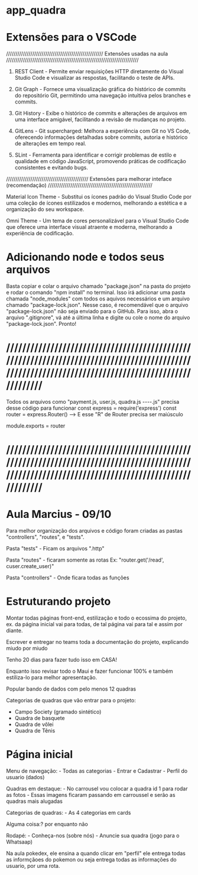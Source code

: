 # app_quadra

# Extensões para o VSCode

//////////////////////////////////////////////////// Extensões usadas na aula ///////////////////////////////////////////////////////////////////////

1. REST Client - Permite enviar requisições HTTP diretamente do Visual Studio Code e visualizar as respostas, facilitando o teste de APIs.

2. Git Graph - Fornece uma visualização gráfica do histórico de commits do repositório Git, permitindo uma navegação intuitiva pelos branches e commits.

3. Git History - Exibe o histórico de commits e alterações de arquivos em uma interface amigável, facilitando a revisão de mudanças no projeto.

4. GitLens - Git supercharged: Melhora a experiência com Git no VS Code, oferecendo informações detalhadas sobre commits, autoria e histórico de alterações em tempo real.

5. SLint - Ferramenta para identificar e corrigir problemas de estilo e qualidade em código JavaScript, promovendo práticas de codificação consistentes e evitando bugs.

//////////////////////////////////////////// Extensões para melhorar inteface (recomendação) ////////////////////////////////////////////////////////

Material Icon Theme - Substitui os ícones padrão do Visual Studio Code por uma coleção de ícones estilizados e modernos, melhorando a estética e a organização do seu workspace.

Omni Theme - Um tema de cores personalizável para o Visual Studio Code que oferece uma interface visual atraente e moderna, melhorando a experiência de codificação.


# Adicionando node e todos seus arquivos

Basta copiar e colar o arquivo chamado "package.json" na pasta do projeto e rodar o comando "npm install" no terminal. Isso irá adicionar uma pasta chamada "node_modules" com todos os aquivos necessários e um arquivo chamado "package-lock.json". Nesse caso, é recomendável que o arquivo "package-lock.json" não seja enviado para o GitHub. Para isso, abra o arquivo ".gitignore", vá até a última linha e digite ou cole o nome do arquivo "package-lock.json". Pronto!

# ///////////////////////////////////////////////////////////////////////////////////////////////////////////////////////////////////////////////////

Todos os arquivos como "payment.js, user.js, quadra.js ----.js" precisa desse código para funcionar
const express = require('express')
const router = express.Router() --> E esse "R" de Router precisa ser maiúsculo

module.exports = router
# ///////////////////////////////////////////////////////////////////////////////////////////////////////////////////////////////////////////////////

# Aula Marcius - 09/10

Para melhor organização dos arquivos e código foram criadas as pastas "controllers", "routes", e "tests".

Pasta "tests" - Ficam os arquivos ".http"

Pasta "routes" - ficaram somente as rotas
    Ex: "router.get('/read', cuser.create_user)"

Pasta "controllers" - Onde ficara todas as funções




# Estruturando projeto

Montar todas páginas front-end, estilização e todo o ecossima do projeto, ex. da página inicial vai para todas, de tal página vai para tal e assim por diante.

Escrever e entregar no teams toda a documentação do projeto, explicando miudo por miudo

Tenho 20 dias para fazer tudo isso em CASA!

Enquanto isso revisar todo o Maui e fazer funcionar 100% e também estiliza-lo para melhor apresentação.

Popular bando de dados com pelo menos 12 quadras 

Categorias de quadras que vão entrar para o projeto:

- Campo Society (gramado sintético)	
- Quadra de basquete	
- Quadra de vôlei
- Quadra de Tênis

# Página inicial

Menu de navegação:
    - Todas as categorias
    - Entrar e Cadastrar
    - Perfil do usuario (dados)


Quadras em destaque:
    - No carrousel vou colocar a quadra id 1 para rodar as fotos
    - Essas imagens ficaram passando em carroussel e serão as quadras mais alugadas

Categorias de quadras:
    - As 4 categorias em cards 

Alguma coisa:? por enquanto não

Rodapé:
    - Conheça-nos (sobre nós)
    - Anuncie sua quadra (jogo para o Whatsaap)


Na aula pokedex, ele ensina a quando clicar em "perfil" ele entrega todas as informçãoes do pokemon ou seja entrega todas as informações do usuario, por uma rota.